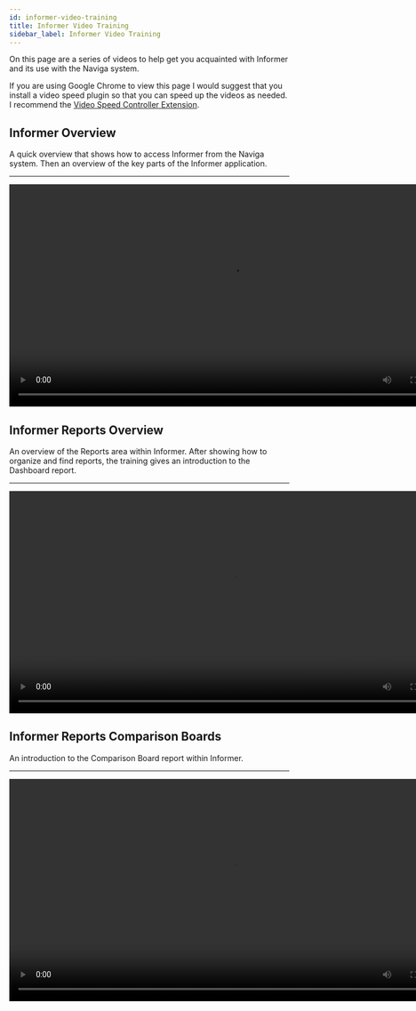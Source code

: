 ```yaml
---
id: informer-video-training
title: Informer Video Training
sidebar_label: Informer Video Training
---
```




On this page are a series of videos to help get you acquainted with Informer and its use with the Naviga system.

If you are using Google Chrome to view this page I would suggest that you install a video speed plugin so that you can speed up the videos as needed.  I recommend the [Video Speed Controller Extension](https://chrome.google.com/webstore/detail/video-speed-controller/nffaoalbilbmmfgbnbgppjihopabppdk).

## Informer Overview

A quick overview that shows how to access Informer from the Naviga system.  Then an overview of the key parts of the Informer application.

---

<div>
  <video width="800px" controls>
  <source src="../assets/videos/001-Informer-Introduction.mp4"/>
</video>
</div>

## Informer Reports Overview

An overview of the Reports area within Informer.  After showing how to organize and find reports, the training gives an introduction to the Dashboard report.

---

<div>
  <video width="800px" controls>
  <source src="../assets/videos/002-Informer-ReportsArea-Overview.mp4"/>
</video>
</div>



## Informer Reports Comparison Boards

An introduction to the Comparison Board report within Informer.

---

<div>
  <video width="800px" controls>
  <source src="../assets/videos/003-Informer-ReportsArea-ComparisonBoard.mp4"/>
</video>
</div>